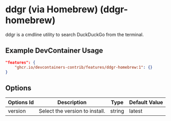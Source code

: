 
# ddgr (via Homebrew) (ddgr-homebrew)

ddgr is a cmdline utility to search DuckDuckGo from the terminal.

## Example DevContainer Usage

```json
"features": {
    "ghcr.io/devcontainers-contrib/features/ddgr-homebrew:1": {}
}
```

## Options

| Options Id | Description | Type | Default Value |
|-----|-----|-----|-----|
| version | Select the version to install. | string | latest |


